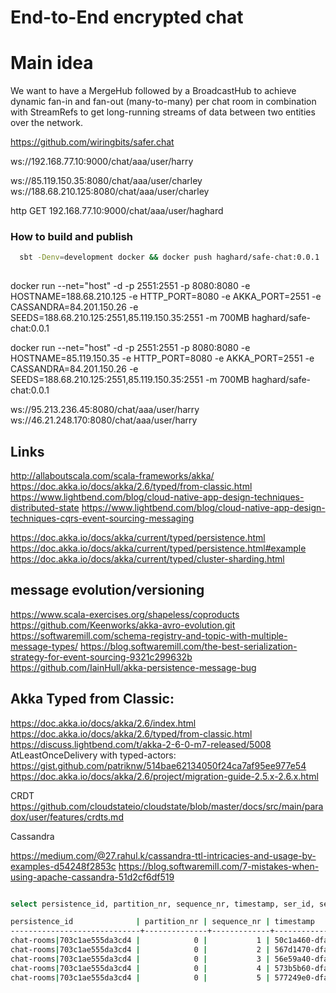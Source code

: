 # End-to-End encrypted chat

# Main idea
We want to have a MergeHub followed by a BroadcastHub to achieve dynamic fan-in and fan-out (many-to-many) per chat room in combination with StreamRefs to get long-running streams of data between two entities over the network. 

https://github.com/wiringbits/safer.chat 


ws://192.168.77.10:9000/chat/aaa/user/harry

ws://85.119.150.35:8080/chat/aaa/user/charley
ws://188.68.210.125:8080/chat/aaa/user/charley

http GET 192.168.77.10:9000/chat/aaa/user/haghard



### How to build and publish

```bash
  sbt -Denv=development docker && docker push haghard/safe-chat:0.0.1
      
```

docker run --net="host" -d -p 2551:2551 -p 8080:8080 -e HOSTNAME=188.68.210.125 -e HTTP_PORT=8080 -e AKKA_PORT=2551 -e CASSANDRA=84.201.150.26 -e SEEDS=188.68.210.125:2551,85.119.150.35:2551 -m 700MB haghard/safe-chat:0.0.1


docker run --net="host" -d -p 2551:2551 -p 8080:8080 -e HOSTNAME=85.119.150.35 -e HTTP_PORT=8080 -e AKKA_PORT=2551 -e CASSANDRA=84.201.150.26 -e SEEDS=188.68.210.125:2551,85.119.150.35:2551 -m 700MB haghard/safe-chat:0.0.1


ws://95.213.236.45:8080/chat/aaa/user/harry
ws://46.21.248.170:8080/chat/aaa/user/harry


## Links

http://allaboutscala.com/scala-frameworks/akka/
https://doc.akka.io/docs/akka/2.6/typed/from-classic.html
https://www.lightbend.com/blog/cloud-native-app-design-techniques-distributed-state
https://www.lightbend.com/blog/cloud-native-app-design-techniques-cqrs-event-sourcing-messaging


https://doc.akka.io/docs/akka/current/typed/persistence.html
https://doc.akka.io/docs/akka/current/typed/persistence.html#example
https://doc.akka.io/docs/akka/current/typed/cluster-sharding.html

## message evolution/versioning

https://www.scala-exercises.org/shapeless/coproducts
https://github.com/Keenworks/akka-avro-evolution.git
https://softwaremill.com/schema-registry-and-topic-with-multiple-message-types/
https://blog.softwaremill.com/the-best-serialization-strategy-for-event-sourcing-9321c299632b
https://github.com/IainHull/akka-persistence-message-bug


## Akka Typed from Classic:

https://doc.akka.io/docs/akka/2.6/index.html 
https://doc.akka.io/docs/akka/2.6/typed/from-classic.html
https://discuss.lightbend.com/t/akka-2-6-0-m7-released/5008
AtLeastOnceDelivery with typed-actors: https://gist.github.com/patriknw/514bae62134050f24ca7af95ee977e54
https://doc.akka.io/docs/akka/2.6/project/migration-guide-2.5.x-2.6.x.html

CRDT
https://github.com/cloudstateio/cloudstate/blob/master/docs/src/main/paradox/user/features/crdts.md

Cassandra

https://medium.com/@27.rahul.k/cassandra-ttl-intricacies-and-usage-by-examples-d54248f2853c
https://blog.softwaremill.com/7-mistakes-when-using-apache-cassandra-51d2cf6df519


```bash

select persistence_id, partition_nr, sequence_nr, timestamp, ser_id, ser_manifest from chat_journal where persistence_id= 'chat-rooms|703c1ae555da3cd4' and partition_nr = 0;

persistence_id              | partition_nr | sequence_nr | timestamp                            | ser_id | ser_manifest
-----------------------------+--------------+-------------+--------------------------------------+--------+----------------------------------------------------------------------------
chat-rooms|703c1ae555da3cd4 |            0 |           1 | 50c1a460-dfa0-11e9-a486-5d0eb9688ce0 |   9999 |    com.safechat.domain.MsgEnvelope/Joined:8502517e2598f7913c22e81ae257f66a
chat-rooms|703c1ae555da3cd4 |            0 |           2 | 567d1470-dfa0-11e9-a486-5d0eb9688ce0 |   9999 | com.safechat.domain.MsgEnvelope/TextAdded:8502517e2598f7913c22e81ae257f66a
chat-rooms|703c1ae555da3cd4 |            0 |           3 | 56e59a40-dfa0-11e9-a486-5d0eb9688ce0 |   9999 | com.safechat.domain.MsgEnvelope/TextAdded:8502517e2598f7913c22e81ae257f66a
chat-rooms|703c1ae555da3cd4 |            0 |           4 | 573b5b60-dfa0-11e9-a486-5d0eb9688ce0 |   9999 | com.safechat.domain.MsgEnvelope/TextAdded:8502517e2598f7913c22e81ae257f66a
chat-rooms|703c1ae555da3cd4 |            0 |           5 | 577249e0-dfa0-11e9-a486-5d0eb9688ce0 |   9999 | com.safechat.domain.MsgEnvelope/TextAdded:8502517e2598f7913c22e81ae257f66a


```
